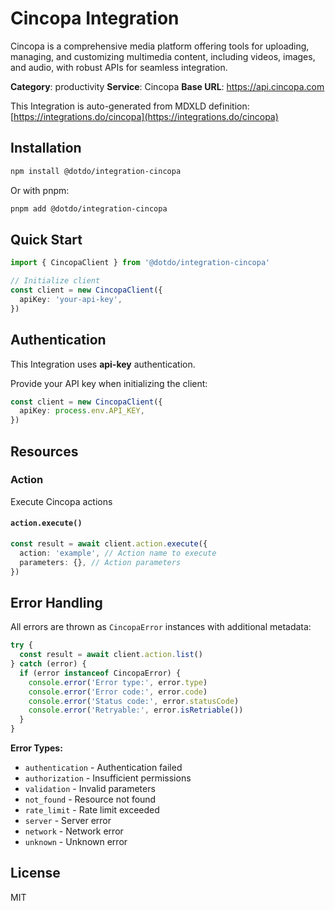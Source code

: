 # Cincopa Integration

Cincopa is a comprehensive media platform offering tools for uploading, managing, and customizing multimedia content, including videos, images, and audio, with robust APIs for seamless integration.

**Category**: productivity
**Service**: Cincopa
**Base URL**: https://api.cincopa.com

This Integration is auto-generated from MDXLD definition: [https://integrations.do/cincopa](https://integrations.do/cincopa)

## Installation

```bash
npm install @dotdo/integration-cincopa
```

Or with pnpm:

```bash
pnpm add @dotdo/integration-cincopa
```

## Quick Start

```typescript
import { CincopaClient } from '@dotdo/integration-cincopa'

// Initialize client
const client = new CincopaClient({
  apiKey: 'your-api-key',
})
```

## Authentication

This Integration uses **api-key** authentication.

Provide your API key when initializing the client:

```typescript
const client = new CincopaClient({
  apiKey: process.env.API_KEY,
})
```

## Resources

### Action

Execute Cincopa actions

#### `action.execute()`

```typescript
const result = await client.action.execute({
  action: 'example', // Action name to execute
  parameters: {}, // Action parameters
})
```

## Error Handling

All errors are thrown as `CincopaError` instances with additional metadata:

```typescript
try {
  const result = await client.action.list()
} catch (error) {
  if (error instanceof CincopaError) {
    console.error('Error type:', error.type)
    console.error('Error code:', error.code)
    console.error('Status code:', error.statusCode)
    console.error('Retryable:', error.isRetriable())
  }
}
```

**Error Types:**

- `authentication` - Authentication failed
- `authorization` - Insufficient permissions
- `validation` - Invalid parameters
- `not_found` - Resource not found
- `rate_limit` - Rate limit exceeded
- `server` - Server error
- `network` - Network error
- `unknown` - Unknown error

## License

MIT
